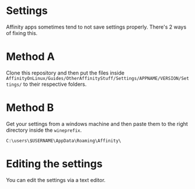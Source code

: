 # Settings

Affinity apps sometimes tend to not save settings properly. There's 2 ways of fixing this.

# Method A

Clone this repository and then put the files inside `AffinityOnLinux/Guides/OtherAffinityStuff/Settings/APPNAME/VERSION/Settings/` to their respective folders.

# Method B

Get your settings from a windows machine and then paste them to the right directory inside the `wineprefix`.

`C:\users\$USERNAME\AppData\Roaming\Affinity\`

# Editing the settings

You can edit the settings via a text editor.

